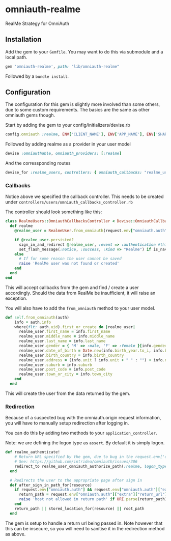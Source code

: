 # omniauth-realme
RealMe Strategy for OmniAuth

## Installation
Add the gem to your `Gemfile`. You may want to do this via submodule and a local path.

```ruby
gem 'omniauth-realme', path: "lib/omniauth-realme"
```

Followed by a `bundle install`.

## Configuration
The configuration for this gem is slightly more involved than some others, due to some custom requirements. The basics are the same as other omniauth gems though.

Start by adding the gem to your config/initializers/devise.rb

```ruby
config.omniauth :realme, ENV['CLIENT_NAME'], ENV['APP_NAME'], ENV['SHARED_KEY']
```

Followed by adding realme as a provider in your user model

```ruby
devise :omniauthable, omniauth_providers: [:realme]
```

And the corressponding routes

```ruby
devise_for :realme_users, controllers: { omniauth_callbacks: "realme_users/omniauth_callbacks" }
```


### Callbacks

Notice above we specified the callback controller. This needs to be created under `controllers/users/omniauth_callbacks_controller.rb`

The controller should look something like this:

```ruby
class RealmeUsers::OmniauthCallbacksController < Devise::OmniauthCallbacksController
  def realme
    @realme_user = RealmeUser.from_omniauth(request.env["omniauth.auth"])

    if @realme_user.persisted?
      sign_in_and_redirect @realme_user, :event => :authentication #this will throw if @realme_user is not activated
      set_flash_message(:notice, :success, :kind => "Realme") if is_navigational_format?
    else
      # If for some reason the user cannot be saved
      raise 'RealMe user was not found or created'
    end
  end
end
```

This will accept callbacks from the gem and find / create a user accordingly. Should the data from RealMe be insufficient, it will raise an exception.

You will also have to add the `from_omniauth` method to your user model.

```ruby
def self.from_omniauth(auth)
    info = auth.info
    where(flt: auth.uid).first_or_create do |realme_user|
      realme_user.first_name = info.first_name
      realme_user.middle_name = info.middle_name
      realme_user.last_name = info.last_name
      realme_user.gender = { 'M' => :male, 'F' => :female }[info.gender]
      realme_user.date_of_birth = Date.new(info.birth_year.to_i, info.birth_month.to_i, info.birth_day.to_i)
      realme_user.birth_country = info.birth_country
      realme_user.address = (info.unit ? info.unit + " " : "") + info.number_street
      realme_user.suburb = info.suburb
      realme_user.post_code = info.post_code
      realme_user.town_or_city = info.town_city
    end
  end
```

This will create the user from the data returned by the gem.

### Redirection

Because of a suspected bug with the omniauth.origin request information, you will have to manually setup redirection after logging in.

You can do this by adding two methods to your `application_controller`.

Note: we are defining the logon type as `assert`. By default it is simply logon.

```ruby
def realme_authenticate!
    # Return URL specified by the gem, due to bug in the request.env['omniauth.origin'] value.
    # See: https://github.com/intridea/omniauth/issues/306
    redirect_to realme_user_omniauth_authorize_path(:realme, logon_type: "assert", return_url: request.env["REQUEST_URI"]) unless realme_user_signed_in?
  end

  # Redirects the user to the appropriate page after sign in
  def after_sign_in_path_for(resource)
    if request.env["omniauth.auth"] && request.env["omniauth.auth"]["extra"]
      return_path = request.env["omniauth.auth"]["extra"]["return_url"]
      raise 'host not allowed in return path' if URI.parse(return_path).host
    end
    return_path || stored_location_for(resource) || root_path
  end
```

The gem is setup to handle a return url being passed in. Note however that this can be insecure, so you will need to sanitise it in the redirection method as above.